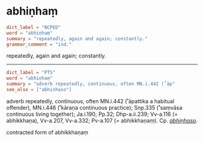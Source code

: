 # abhiṇhaṃ

``` toml
dict_label = "NCPED"
word = "abhiṇhaṃ"
summary = "repeatedly, again and again; constantly."
grammar_comment = "ind."
```

repeatedly, again and again; constantly.

--------------------

``` toml
dict_label = "PTS"
word = "abhiṇhaṃ"
summary = "adverb repeatedly, continuous, often MN.i.442 (˚āp"
see_also = ["abhiṇhaso"]
```

adverb repeatedly, continuous, often MN.i.442 (˚āpattika a habitual offender), MN.i.446 (˚kāraṇa continuous practice); Snp.335 (˚saṃvāsa continuous living together); Ja.i.190; Pp.32; Dhp\-a.ii.239; Vv\-a.116 (= abhikkhaṇa), Vv\-a.207, Vv\-a.332; Pv\-a.107 (= abhikkhaṇaṃ). Cp. *[abhiṇhaso](abhiṇhaso.md)*.

contracted form of abhikkhaṇaṃ


